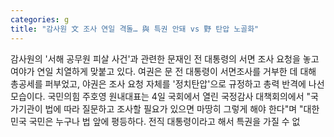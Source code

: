 ```yaml
---
categories: g
title: "감사원 文 조사 연일 격돌… 與 특권 안돼 vs 野 탄압 노골화"
---
```

감사원의 &#39;서해 공무원 피살 사건&#39;과 관련한 문재인 전 대통령의 서면 조사 요청을 놓고 여야가 연일 치열하게 맞붙고 있다. 여권은 문 전 대통령이 서면조사를 거부한 데 대해 총공세를 퍼부었고, 야권은 조사 요청 자체를 &#39;정치탄압&#39;으로 규정하고 총력 반격에 나선 모습이다. 국민의힘 주호영 원내대표는 4일 국회에서 열린 국정감사 대책회의에서 "국가기관이 법에 따라 질문하고 조사할 필요가 있으면 마땅히 그렇게 해야 한다"며 "대한민국 국민은 누구나 법 앞에 평등하다. 전직 대통령이라고 해서 특권을 가질 수 없